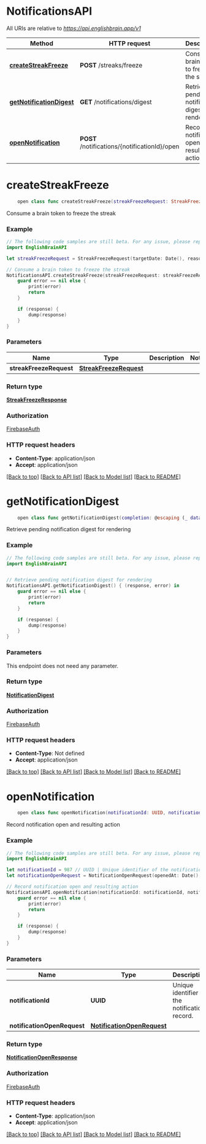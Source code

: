 # NotificationsAPI

All URIs are relative to *https://api.englishbrain.app/v1*

Method | HTTP request | Description
------------- | ------------- | -------------
[**createStreakFreeze**](NotificationsAPI.md#createstreakfreeze) | **POST** /streaks/freeze | Consume a brain token to freeze the streak
[**getNotificationDigest**](NotificationsAPI.md#getnotificationdigest) | **GET** /notifications/digest | Retrieve pending notification digest for rendering
[**openNotification**](NotificationsAPI.md#opennotification) | **POST** /notifications/{notificationId}/open | Record notification open and resulting action


# **createStreakFreeze**
```swift
    open class func createStreakFreeze(streakFreezeRequest: StreakFreezeRequest, completion: @escaping (_ data: StreakFreezeResponse?, _ error: Error?) -> Void)
```

Consume a brain token to freeze the streak

### Example
```swift
// The following code samples are still beta. For any issue, please report via http://github.com/OpenAPITools/openapi-generator/issues/new
import EnglishBrainAPI

let streakFreezeRequest = StreakFreezeRequest(targetDate: Date(), reason: "reason_example", consumeTokenId: "consumeTokenId_example") // StreakFreezeRequest | 

// Consume a brain token to freeze the streak
NotificationsAPI.createStreakFreeze(streakFreezeRequest: streakFreezeRequest) { (response, error) in
    guard error == nil else {
        print(error)
        return
    }

    if (response) {
        dump(response)
    }
}
```

### Parameters

Name | Type | Description  | Notes
------------- | ------------- | ------------- | -------------
 **streakFreezeRequest** | [**StreakFreezeRequest**](StreakFreezeRequest.md) |  | 

### Return type

[**StreakFreezeResponse**](StreakFreezeResponse.md)

### Authorization

[FirebaseAuth](../README.md#FirebaseAuth)

### HTTP request headers

 - **Content-Type**: application/json
 - **Accept**: application/json

[[Back to top]](#) [[Back to API list]](../README.md#documentation-for-api-endpoints) [[Back to Model list]](../README.md#documentation-for-models) [[Back to README]](../README.md)

# **getNotificationDigest**
```swift
    open class func getNotificationDigest(completion: @escaping (_ data: NotificationDigest?, _ error: Error?) -> Void)
```

Retrieve pending notification digest for rendering

### Example
```swift
// The following code samples are still beta. For any issue, please report via http://github.com/OpenAPITools/openapi-generator/issues/new
import EnglishBrainAPI


// Retrieve pending notification digest for rendering
NotificationsAPI.getNotificationDigest() { (response, error) in
    guard error == nil else {
        print(error)
        return
    }

    if (response) {
        dump(response)
    }
}
```

### Parameters
This endpoint does not need any parameter.

### Return type

[**NotificationDigest**](NotificationDigest.md)

### Authorization

[FirebaseAuth](../README.md#FirebaseAuth)

### HTTP request headers

 - **Content-Type**: Not defined
 - **Accept**: application/json

[[Back to top]](#) [[Back to API list]](../README.md#documentation-for-api-endpoints) [[Back to Model list]](../README.md#documentation-for-models) [[Back to README]](../README.md)

# **openNotification**
```swift
    open class func openNotification(notificationId: UUID, notificationOpenRequest: NotificationOpenRequest, completion: @escaping (_ data: NotificationOpenResponse?, _ error: Error?) -> Void)
```

Record notification open and resulting action

### Example
```swift
// The following code samples are still beta. For any issue, please report via http://github.com/OpenAPITools/openapi-generator/issues/new
import EnglishBrainAPI

let notificationId = 987 // UUID | Unique identifier of the notification record.
let notificationOpenRequest = NotificationOpenRequest(openedAt: Date(), surface: "surface_example", actionTaken: "actionTaken_example") // NotificationOpenRequest | 

// Record notification open and resulting action
NotificationsAPI.openNotification(notificationId: notificationId, notificationOpenRequest: notificationOpenRequest) { (response, error) in
    guard error == nil else {
        print(error)
        return
    }

    if (response) {
        dump(response)
    }
}
```

### Parameters

Name | Type | Description  | Notes
------------- | ------------- | ------------- | -------------
 **notificationId** | **UUID** | Unique identifier of the notification record. | 
 **notificationOpenRequest** | [**NotificationOpenRequest**](NotificationOpenRequest.md) |  | 

### Return type

[**NotificationOpenResponse**](NotificationOpenResponse.md)

### Authorization

[FirebaseAuth](../README.md#FirebaseAuth)

### HTTP request headers

 - **Content-Type**: application/json
 - **Accept**: application/json

[[Back to top]](#) [[Back to API list]](../README.md#documentation-for-api-endpoints) [[Back to Model list]](../README.md#documentation-for-models) [[Back to README]](../README.md)

